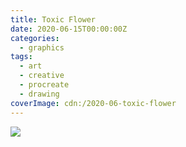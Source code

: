 ```yaml
---
title: Toxic Flower
date: 2020-06-15T00:00:00Z
categories:
  - graphics
tags:
  - art
  - creative
  - procreate
  - drawing
coverImage: cdn:/2020-06-toxic-flower
---
```


![](cdn:/2020-06-toxic-flower?class=fw)
